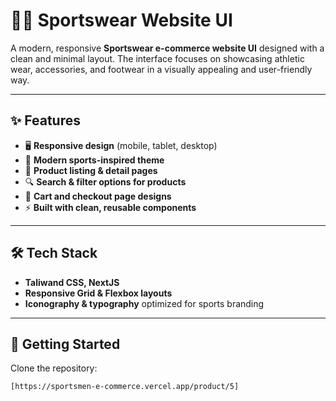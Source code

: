 # 🏋️‍♂️ Sportswear Website UI  

A modern, responsive **Sportswear e-commerce website UI** designed with a clean and minimal layout. The interface focuses on showcasing athletic wear, accessories, and footwear in a visually appealing and user-friendly way.  

---

## ✨ Features  
- 🖥️ **Responsive design** (mobile, tablet, desktop)  
- 🎨 **Modern sports-inspired theme**  
- 🛒 **Product listing & detail pages**  
- 🔍 **Search & filter options for products**  
- 🧾 **Cart and checkout page designs**  
- ⚡ **Built with clean, reusable components**  

---

## 🛠️ Tech Stack  
- **Taliwand CSS, NextJS**  
- **Responsive Grid & Flexbox layouts**  
- **Iconography & typography** optimized for sports branding  

---

## 🚀 Getting Started  

Clone the repository:  
```bash
[https://sportsmen-e-commerce.vercel.app/product/5]
